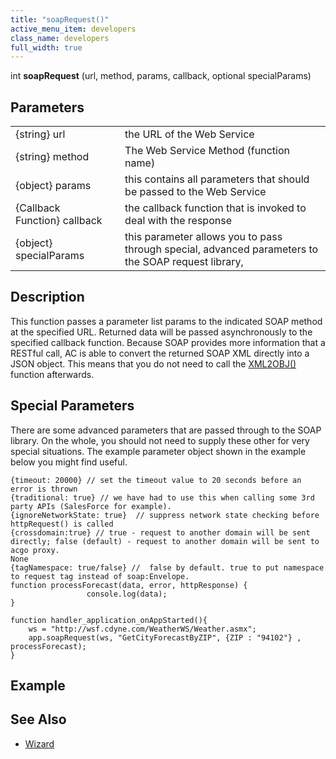 ```yaml
---
title: "soapRequest()"
active_menu_item: developers
class_name: developers
full_width: true
---
```



int **soapRequest** (url, method, params, callback, optional specialParams)

## Parameters

<table>
<tr>
<td width="186">
{string} url

</td>
<td width="11">
</td>
<td width="683">
the URL of the Web Service

</td>
</tr>
<tr>
<td width="186">
{string} method

</td>
<td width="11">
</td>
<td width="683">
The Web Service Method (function name)

</td>
</tr>
<tr>
<td width="186">
{object} params

</td>
<td width="11">
</td>
<td width="683">
this contains all parameters that should be passed to the Web Service

</td>
</tr>
<tr>
<td width="186">
{Callback Function} callback

</td>
<td width="11">
</td>
<td width="683">
the callback function that is invoked to deal with the response

</td>
</tr>
<tr>
<td width="186">
{object} specialParams

</td>
<td width="11">
</td>
<td width="683">
this parameter allows you to pass through special, advanced parameters to the SOAP request library,

</td>
</tr>
</table>

## Description

This function passes a parameter list params to the indicated SOAP method at the specified URL. Returned data will be passed asynchronously to the specified callback function. Because SOAP provides more information that a RESTful call, AC is able to convert the returned SOAP XML directly into a JSON object. This means that you do not need to call the [XML2OBJ()](/developers/user-guide/scripting-apis/client-api/conversion-functions/xml2json) function afterwards.

## Special Parameters

There are some advanced parameters that are passed through to the SOAP library. On the whole, you should not need to supply these other for very special situations. The example parameter object shown in the example below you might find useful.

    {timeout: 20000} // set the timeout value to 20 seconds before an error is thrown
    {traditional: true} // we have had to use this when calling some 3rd party APIs (SalesForce for example).
    {ignoreNetworkState: true}  // suppress network state checking before httpRequest() is called
    {crossdomain:true} // true - request to another domain will be sent directly; false (default) - request to another domain will be sent to acgo proxy.
    None
    {tagNamespace: true/false} //  false by default. true to put namespace to request tag instead of soap:Envelope. 
    function processForecast(data, error, httpResponse) {
                     console.log(data);
    }
     
    function handler_application_onAppStarted(){
        ws = "http://wsf.cdyne.com/WeatherWS/Weather.asmx";
        app.soapRequest(ws, "GetCityForecastByZIP", {ZIP : "94102"} , processForecast); 
    }
   

## Example

## **See Also**

 - [Wizard](/developers/user-guide/scripting-apis/client-api/soap-restful-ajax-calls/web-service-wizard)

